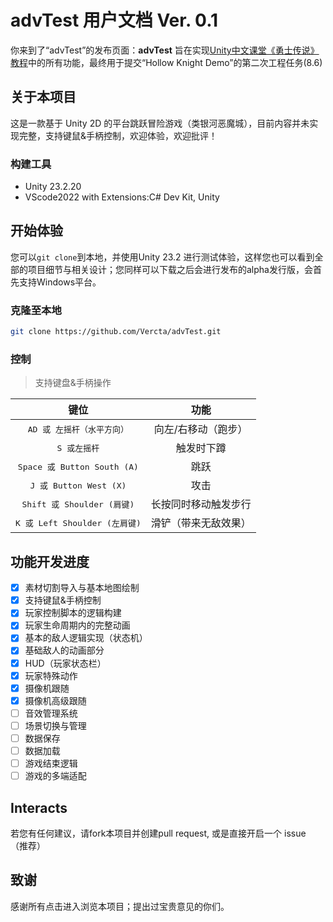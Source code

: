 # advTest 用户文档 Ver. 0.1
你来到了“advTest”的发布页面：**advTest** 旨在实现[Unity中文课堂《勇士传说》教程](https://learn.u3d.cn/tutorial/2DAdventure)中的所有功能，最终用于提交“Hollow Knight Demo”的第二次工程任务(8.6)

## 关于本项目
这是一款基于 Unity 2D 的平台跳跃冒险游戏（类银河恶魔城），目前内容并未实现完整，支持键鼠&手柄控制，欢迎体验，欢迎批评！

### 构建工具
- Unity 23.2.20
- VScode2022 with Extensions:C# Dev Kit, Unity

## 开始体验
您可以`git clone`到本地，并使用Unity 23.2 进行测试体验，这样您也可以看到全部的项目细节与相关设计；您同样可以下载之后会进行发布的alpha发行版，会首先支持Windows平台。

### 克隆至本地
```sh
git clone https://github.com/Vercta/advTest.git
```
### 控制
> 支持键盘&手柄操作

| 键位 | 功能 |
| :---: | :---: |
| <kbd>AD<kbd> 或 左摇杆（水平方向）| 向左/右移动（跑步）|
|<kbd>S<kbd> 或左摇杆| 触发时下蹲 |
| <kbd>Space<kbd> 或 Button South (A) |  跳跃  |
| <kbd>J<kbd> 或 Button West (X)|  攻击  |
| <kbd>Shift<kbd> 或 Shoulder (肩键) | 长按同时移动触发步行 |
| <kbd>K<kbd> 或 Left Shoulder (左肩键) | 滑铲（带来无敌效果） |

## 功能开发进度
- [x] 素材切割导入与基本地图绘制
- [x] 支持键鼠&手柄控制
- [x] 玩家控制脚本的逻辑构建
- [x] 玩家生命周期内的完整动画
- [x] 基本的敌人逻辑实现（状态机）
- [x] 基础敌人的动画部分
- [x] HUD（玩家状态栏）
- [x] 玩家特殊动作
- [x] 摄像机跟随
- [x] 摄像机高级跟随
- [ ] 音效管理系统
- [ ] 场景切换与管理
- [ ] 数据保存
- [ ] 数据加载
- [ ] 游戏结束逻辑
- [ ] 游戏的多端适配

## Interacts
若您有任何建议，请fork本项目并创建pull request, 或是直接开启一个 issue （推荐）

## 致谢
感谢所有点击进入浏览本项目；提出过宝贵意见的你们。
